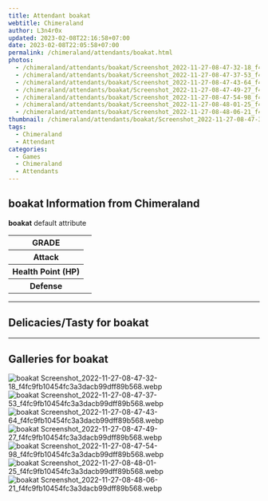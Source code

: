 ```yaml
---
title: Attendant boakat
webtitle: Chimeraland
author: L3n4r0x
updated: 2023-02-08T22:16:58+07:00
date: 2023-02-08T22:05:58+07:00
permalink: /chimeraland/attendants/boakat.html
photos:
  - /chimeraland/attendants/boakat/Screenshot_2022-11-27-08-47-32-18_f4fc9fb10454fc3a3dacb99dff89b568.webp
  - /chimeraland/attendants/boakat/Screenshot_2022-11-27-08-47-37-53_f4fc9fb10454fc3a3dacb99dff89b568.webp
  - /chimeraland/attendants/boakat/Screenshot_2022-11-27-08-47-43-64_f4fc9fb10454fc3a3dacb99dff89b568.webp
  - /chimeraland/attendants/boakat/Screenshot_2022-11-27-08-47-49-27_f4fc9fb10454fc3a3dacb99dff89b568.webp
  - /chimeraland/attendants/boakat/Screenshot_2022-11-27-08-47-54-98_f4fc9fb10454fc3a3dacb99dff89b568.webp
  - /chimeraland/attendants/boakat/Screenshot_2022-11-27-08-48-01-25_f4fc9fb10454fc3a3dacb99dff89b568.webp
  - /chimeraland/attendants/boakat/Screenshot_2022-11-27-08-48-06-21_f4fc9fb10454fc3a3dacb99dff89b568.webp
thumbnail: /chimeraland/attendants/boakat/Screenshot_2022-11-27-08-47-32-18_f4fc9fb10454fc3a3dacb99dff89b568.webp
tags:
  - Chimeraland
  - Attendant
categories:
  - Games
  - Chimeraland
  - Attendants
---
```


<section id="bootstrap-wrapper"><link rel="stylesheet" href="https://rawcdn.githack.com/dimaslanjaka/Web-Manajemen/0c3b5aa1813bd4abcd2c11bf3e37928b15c28664/css/bootstrap-5-3-0-alpha3-wrapper.css"/><h2 id="attribute">boakat Information from Chimeraland</h2><p><b>boakat</b> default attribute <table><tr><th>GRADE</th><td></td></tr><tr><th>Attack</th><td></td></tr><tr><th>Health Point (HP)</th><td></td></tr><tr><th>Defense</th><td></td></tr></table></p><hr/><h2 id="delicacies">Delicacies/Tasty for boakat</h2><div class="text-white bg-dark"></div><hr/><div id="gallery"><h2>Galleries for boakat</h2><div class="row"><div class="col-lg-6 col-12"><img src="/chimeraland/attendants/boakat/Screenshot_2022-11-27-08-47-32-18_f4fc9fb10454fc3a3dacb99dff89b568.webp" alt="boakat Screenshot_2022-11-27-08-47-32-18_f4fc9fb10454fc3a3dacb99dff89b568.webp"/></div><div class="col-lg-6 col-12"><img src="/chimeraland/attendants/boakat/Screenshot_2022-11-27-08-47-37-53_f4fc9fb10454fc3a3dacb99dff89b568.webp" alt="boakat Screenshot_2022-11-27-08-47-37-53_f4fc9fb10454fc3a3dacb99dff89b568.webp"/></div><div class="col-lg-6 col-12"><img src="/chimeraland/attendants/boakat/Screenshot_2022-11-27-08-47-43-64_f4fc9fb10454fc3a3dacb99dff89b568.webp" alt="boakat Screenshot_2022-11-27-08-47-43-64_f4fc9fb10454fc3a3dacb99dff89b568.webp"/></div><div class="col-lg-6 col-12"><img src="/chimeraland/attendants/boakat/Screenshot_2022-11-27-08-47-49-27_f4fc9fb10454fc3a3dacb99dff89b568.webp" alt="boakat Screenshot_2022-11-27-08-47-49-27_f4fc9fb10454fc3a3dacb99dff89b568.webp"/></div><div class="col-lg-6 col-12"><img src="/chimeraland/attendants/boakat/Screenshot_2022-11-27-08-47-54-98_f4fc9fb10454fc3a3dacb99dff89b568.webp" alt="boakat Screenshot_2022-11-27-08-47-54-98_f4fc9fb10454fc3a3dacb99dff89b568.webp"/></div><div class="col-lg-6 col-12"><img src="/chimeraland/attendants/boakat/Screenshot_2022-11-27-08-48-01-25_f4fc9fb10454fc3a3dacb99dff89b568.webp" alt="boakat Screenshot_2022-11-27-08-48-01-25_f4fc9fb10454fc3a3dacb99dff89b568.webp"/></div><div class="col-lg-6 col-12"><img src="/chimeraland/attendants/boakat/Screenshot_2022-11-27-08-48-06-21_f4fc9fb10454fc3a3dacb99dff89b568.webp" alt="boakat Screenshot_2022-11-27-08-48-06-21_f4fc9fb10454fc3a3dacb99dff89b568.webp"/></div></div></div></section>